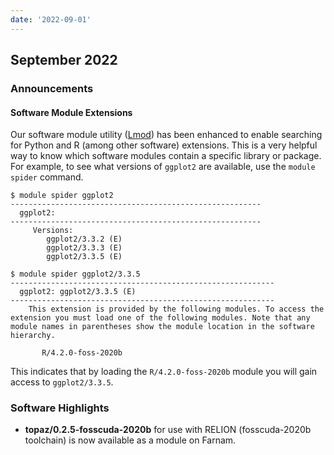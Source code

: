 ```yaml
---
date: '2022-09-01'
---
```


## September 2022

### Announcements

#### Software Module Extensions

Our software module utility ([Lmod](https://lmod.readthedocs.io/en/latest/)) has been enhanced to enable searching for Python and R (among other software) extensions. This is a very helpful way to know which software modules contain a specific library or package. For example, to see what versions of `ggplot2` are available, use the `module spider` command. 

```
$ module spider ggplot2
--------------------------------------------------------
  ggplot2:
--------------------------------------------------------
     Versions:
        ggplot2/3.3.2 (E)
        ggplot2/3.3.3 (E)
        ggplot2/3.3.5 (E)
```

```
$ module spider ggplot2/3.3.5
-----------------------------------------------------------
  ggplot2: ggplot2/3.3.5 (E)
-----------------------------------------------------------
    This extension is provided by the following modules. To access the extension you must load one of the following modules. Note that any module names in parentheses show the module location in the software hierarchy.

       R/4.2.0-foss-2020b
```

This indicates that by loading the `R/4.2.0-foss-2020b` module you will gain access to `ggplot2/3.3.5`. 

### Software Highlights

- **topaz/0.2.5-fosscuda-2020b** for use with RELION (fosscuda-2020b toolchain) is now available as a module on Farnam.
